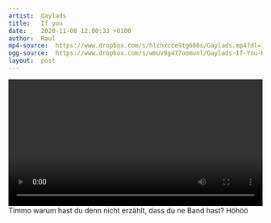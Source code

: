 ```yaml
---
artist:  Gaylads
title:   If you
date:    2020-11-08 12:00:33 +0100
author:  Raul
mp4-source:  https://www.dropbox.com/s/hlchxcce9tg600s/Gaylads.mp4?dl=1
ogg-source:  https://www.dropbox.com/s/wmuv9g477oomunl/Gaylads-If-You-Knew-Studio-1-UK.ogg?dl=1
layout:  post
---
```

<style>
video {
  max-width: 100%;
  height: auto;
}
</style>

<div class="video">
    <video width="1000" controls>
    <source src="{{ page.mp4-source }}" type="video/mp4">
    <source src="{{ page.ogg-source }}" type="video/ogg">
    Your browser does not support HTML5 video.
    </video>
</div>

<div class="post-content-message"> 
Timmo warum hast du denn nicht erzählt, dass du ne Band hast? Höhöö
</div>

